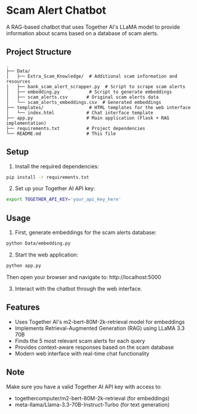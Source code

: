 # Scam Alert Chatbot

A RAG-based chatbot that uses Together AI's LLaMA model to provide information about scams based on a database of scam alerts.

## Project Structure

```
.
├── Data/
│   ├── Extra_Scam_Knowledge/  # Additional scam information and resources
│   ├── bank_scam_alert_scrapper.py  # Script to scrape scam alerts
│   ├── embedding.py           # Script to generate embeddings
│   ├── scam_alerts.csv       # Original scam alerts data
│   └── scam_alerts_embeddings.csv  # Generated embeddings
├── templates/                 # HTML templates for the web interface
│   └── index.html            # Chat interface template
├── app.py                    # Main application (Flask + RAG implementation)
├── requirements.txt          # Project dependencies
└── README.md                 # This file
```

## Setup

1. Install the required dependencies:

```bash
pip install -r requirements.txt
```

2. Set up your Together AI API key:

```bash
export TOGETHER_API_KEY='your_api_key_here'
```

## Usage

1. First, generate embeddings for the scam alerts database:

```bash
python Data/embedding.py
```

2. Start the web application:

```bash
python app.py
```

Then open your browser and navigate to: http://localhost:5000

3. Interact with the chatbot through the web interface.

## Features

- Uses Together AI's m2-bert-80M-2k-retrieval model for embeddings
- Implements Retrieval-Augmented Generation (RAG) using LLaMA 3.3 70B
- Finds the 5 most relevant scam alerts for each query
- Provides context-aware responses based on the scam database
- Modern web interface with real-time chat functionality

## Note

Make sure you have a valid Together AI API key with access to:

- togethercomputer/m2-bert-80M-2k-retrieval (for embeddings)
- meta-llama/Llama-3.3-70B-Instruct-Turbo (for text generation)
